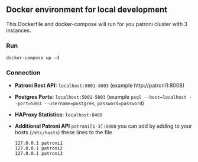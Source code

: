 ## Docker environment for local development

This Dockerfile and docker-compose will run for you patroni cluster with 3 instances.

### Run

```
docker-compose up -d
```

### Connection

- **Patroni Rest API:** `localhost:8001-8003` (example http://patroni1:8008)
- **Postgres Ports:** `localhost:5001-5003` (example `psql --host=localhost --port=5003 --username=postgres`, `password=password`)
- **HAProxy Statistics:** `localhost:8408`


- **Additional Patroni API** `patroni[1-3]:8008` you can add by adding to your hosts
  (`/etc/hosts`) these lines to the file
  ``` 
  127.0.0.1 patroni1
  127.0.0.1 patroni2
  127.0.0.1 patroni3
  ```
